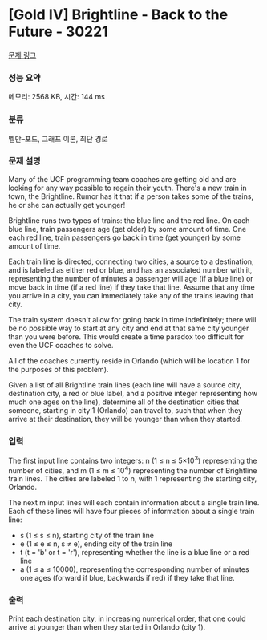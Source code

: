 # [Gold IV] Brightline - Back to the Future - 30221 

[문제 링크](https://www.acmicpc.net/problem/30221) 

### 성능 요약

메모리: 2568 KB, 시간: 144 ms

### 분류

벨만–포드, 그래프 이론, 최단 경로

### 문제 설명

<p>Many of the UCF programming team coaches are getting old and are looking for any way possible to regain their youth. There's a new train in town, the Brightline. Rumor has it that if a person takes some of the trains, he or she can actually get younger!</p>

<p>Brightline runs two types of trains: the blue line and the red line. On each blue line, train passengers age (get older) by some amount of time. One each red line, train passengers go back in time (get younger) by some amount of time.</p>

<p>Each train line is directed, connecting two cities, a source to a destination, and is labeled as either red or blue, and has an associated number with it, representing the number of minutes a passenger will age (if a blue line) or move back in time (if a red line) if they take that line. Assume that any time you arrive in a city, you can immediately take any of the trains leaving that city.</p>

<p>The train system doesn't allow for going back in time indefinitely; there will be no possible way to start at any city and end at that same city younger than you were before. This would create a time paradox too difficult for even the UCF coaches to solve.</p>

<p>All of the coaches currently reside in Orlando (which will be location 1 for the purposes of this problem).</p>

<p>Given a list of all Brightline train lines (each line will have a source city, destination city, a red or blue label, and a positive integer representing how much one ages on the line), determine all of the destination cities that someone, starting in city 1 (Orlando) can travel to, such that when they arrive at their destination, they will be younger than when they started.</p>

### 입력 

 <p>The first input line contains two integers: n (1 ≤ n ≤ 5×10<sup>3</sup>) representing the number of cities, and m (1 ≤ m ≤ 10<sup>4</sup>) representing the number of Brightline train lines. The cities are labeled 1 to n, with 1 representing the starting city, Orlando.</p>

<p>The next m input lines will each contain information about a single train line. Each of these lines will have four pieces of information about a single train line:</p>

<ul>
	<li>s (1 ≤ s ≤ n), starting city of the train line</li>
	<li>e (1 ≤ e ≤ n, s ≠ e), ending city of the train line</li>
	<li>t (t = 'b' or t = 'r'), representing whether the line is a blue line or a red line</li>
	<li>a (1 ≤ a ≤ 10000), representing the corresponding number of minutes one ages (forward if blue, backwards if red) if they take that line.</li>
</ul>

### 출력 

 <p>Print each destination city, in increasing numerical order, that one could arrive at younger than when they started in Orlando (city 1).</p>

